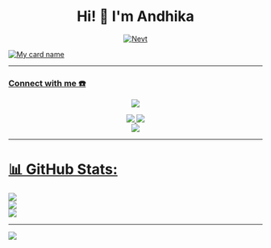 <h1 align="center">Hi! 👋 I'm Andhika</h1>

<p align="center">
  <a href="https://instagram.com/NevtBotz"><img src="http://readme-typing-svg.herokuapp.com?color=000000&center=true&vCenter=true&multiline=false&lines=Just+Normal+People+From+Indonesia.;Im+15+Years+old.;.+.+." alt="Nevt">
</p>
  
![My card name](https://cardivo.vercel.app/api?name=AndhikaGG&description=Hi,%20Welcome%20To%20My%20Profile%20❤&image=https://avatars.githubusercontent.com/u/78576587?v=4)

------
### Connect with me ☎️
<p align="center">
  <img src="https://c.tenor.com/owx4Hlt5V8kAAAAC/loli-cute.gif" />
</p>
<p align="center">
  <a href="#"><img src="https://img.shields.io/badge/Instagram-E4405F?style=for-the-badge&logo=instagram&logoColor=white"/> 
  <a href="#"><img src="https://img.shields.io/badge/WhatsApp-25D366?style=for-the-badge&logo=whatsapp&logoColor=white" /><br>
  <a name=zeeoneofc&label=VIEWS&style=flat-square&color=orange" />
  <a href="https://github.com/AndhikaGG"><img src="https://img.shields.io/badge/-GitHub-black?style=flat-square&logo=github" /> 
</p>

------
                                                                                                                                       
# 📊 GitHub Stats:
![](https://github-readme-stats.vercel.app/api?username=andhikagg&theme=algolia&hide_border=false&include_all_commits=true&count_private=true)<br/>
![](https://github-readme-streak-stats.herokuapp.com/?user=andhikagg&theme=algolia&hide_border=false)<br/>
![](https://github-readme-stats.vercel.app/api/top-langs/?username=andhikagg&theme=algolia&hide_border=false&include_all_commits=true&count_private=true&layout=compact)

---
[![](https://visitcount.itsvg.in/api?id=andhikagg&icon=0&color=0)](https://visitcount.itsvg.in)

